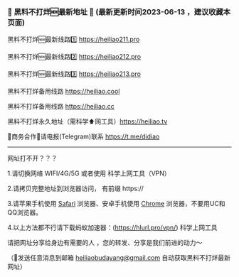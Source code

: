 ### 📣 黑料不打烊🆕最新地址 👋 (最新更新时间2023-06-13 ，建议收藏本页面)

黑料不打烊🆕最新线路1️⃣ https://heiliao211.pro

黑料不打烊🆕最新线路2️⃣ https://heiliao212.pro

黑料不打烊🆕最新线路3️⃣ https://heiliao213.pro

黑料不打烊备用线路 https://heiliao.cool

黑料不打烊备用线路 https://heiliao.cc

黑料不打烊永久地址（需科学⬆️网工具）https://heiliao.tv

🤝商务合作🤝请电报(Telegram)联系 https://t.me/didiao

----------------------------

网址打不开？？？

1.请切换网络 WIFI/4G/5G 或者使用 科学上网工具（VPN）

2.请拷贝完整地址到浏览器访问， 有前缀 https://

3.请苹果手机使用 <a href="https://apps.apple.com/cn/app/safari/id1146562112">Safari</a> 浏览器、安卓手机使用 <a href="https://www.google.cn/chrome/">Chrome</a> 浏览器，不要用UC和QQ浏览器。

4.以上方法都不行请下载蚂蚁加速器：(https://hlurl.pro/vpn/) 科学上网工具

请把网址分享给身边有需要的人 ，您的转发、分享是我们前进的动力～

（📨发送任意消息到邮箱 heiliaobudayang@gmail.com 自动获取黑料不打烊最新网址）

<!--
**heiliaobudayang/heiliaobudayang** is a ✨ _special_ ✨ repository because its `README.md` (this file) appears on your GitHub profile.

Here are some ideas to get you started:

- 🔭 I’m currently working on ...
- 🌱 I’m currently learning ...
- 👯 I’m looking to collaborate on ...
- 🤔 I’m looking for help with ...
- 💬 Ask me about ...
- 📫 How to reach me: ...
- 😄 Pronouns: ...
- ⚡ Fun fact: ...
-->
